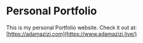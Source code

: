 # Personal Portfolio
This is my personal Portfolio website. Check it out at:
[https://adamazizi.com](https://www.adamazizi.live/)
